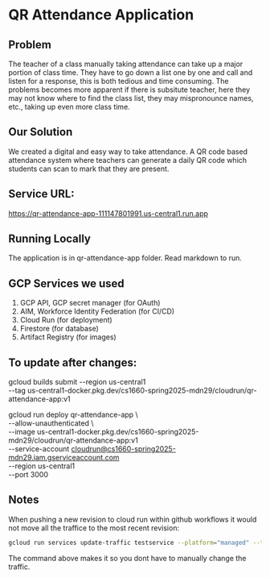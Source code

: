 # QR Attendance Application
## Problem
The teacher of a class manually taking attendance can take up a major portion of class time. They have to go down a list one by one and call and listen for a response, this is both tedious and time consuming. The problems becomes more apparent if there is subsitute teacher, here they may not know where to find the class list, they may mispronounce names, etc., taking up even more class time.

## Our Solution
We created a digital and easy way to take attendance. A QR code based attendance system where teachers can generate a daily QR code which students can scan to mark that they are present.

## Service URL: 
https://qr-attendance-app-111147801991.us-central1.run.app


## Running Locally
The application is in qr-attendance-app folder. 
Read markdown to run.

## GCP Services we used 
1. GCP API, GCP secret manager (for OAuth)
2. AIM, Workforce Identity Federation (for CI/CD)
3. Cloud Run (for deployment)
4. Firestore (for database)
5. Artifact Registry (for images)

## To update after changes:
gcloud builds submit --region us-central1 \
  --tag us-central1-docker.pkg.dev/cs1660-spring2025-mdn29/cloudrun/qr-attendance-app:v1

 gcloud run deploy qr-attendance-app \      
  --allow-unauthenticated \                                                             
  --image us-central1-docker.pkg.dev/cs1660-spring2025-mdn29/cloudrun/qr-attendance-app:v1 \
  --service-account cloudrun@cs1660-spring2025-mdn29.iam.gserviceaccount.com \
  --region us-central1 \
  --port 3000
  
## Notes
When pushing a new revision to cloud run within github workflows it would not move all the traffice to the most recent revision:
```bash
gcloud run services update-traffic testservice --platform="managed" --to-latest
```
The command above makes it so you dont have to manually change the traffic.
